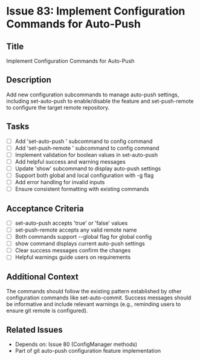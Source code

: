 # Issue 83: Implement Configuration Commands for Auto-Push

## Title
Implement Configuration Commands for Auto-Push

## Description
Add new configuration subcommands to manage auto-push settings, including set-auto-push to enable/disable the feature and set-push-remote to configure the target remote repository.

## Tasks
- [ ] Add 'set-auto-push <value>' subcommand to config command
- [ ] Add 'set-push-remote <remote>' subcommand to config command
- [ ] Implement validation for boolean values in set-auto-push
- [ ] Add helpful success and warning messages
- [ ] Update 'show' subcommand to display auto-push settings
- [ ] Support both global and local configuration with -g flag
- [ ] Add error handling for invalid inputs
- [ ] Ensure consistent formatting with existing commands

## Acceptance Criteria
- [ ] set-auto-push accepts 'true' or 'false' values
- [ ] set-push-remote accepts any valid remote name
- [ ] Both commands support --global flag for global config
- [ ] show command displays current auto-push settings
- [ ] Clear success messages confirm the changes
- [ ] Helpful warnings guide users on requirements

## Additional Context
The commands should follow the existing pattern established by other configuration commands like set-auto-commit. Success messages should be informative and include relevant warnings (e.g., reminding users to ensure git remote is configured).

## Related Issues
- Depends on: Issue 80 (ConfigManager methods)
- Part of git auto-push configuration feature implementation